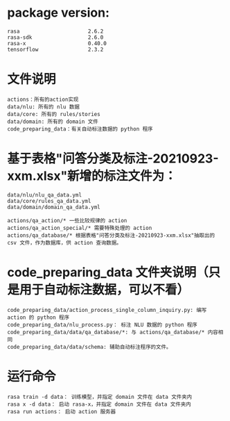 # package version:
    rasa                      2.6.2                   
    rasa-sdk                  2.6.0                   
    rasa-x                    0.40.0                  
    tensorflow                2.3.2             

# 文件说明
    actions：所有的action实现
    data/nlu: 所有的 nlu 数据
    data/core: 所有的 rules/stories
    data/domain: 所有的 domain 文件
    code_preparing_data：有关自动标注数据的 python 程序

# 基于表格"问答分类及标注-20210923-xxm.xlsx"新增的标注文件为：
    data/nlu/nlu_qa_data.yml
    data/core/rules_qa_data.yml
    data/domain/domain_qa_data.yml
    
    actions/qa_action/* 一些比较规律的 action
    actions/qa_action_special/* 需要特殊处理的 action
    actions/qa_database/* 根据表格"问答分类及标注-20210923-xxm.xlsx"抽取出的 csv 文件，作为数据库，供 action 查询数据。

# code_preparing_data 文件夹说明（只是用于自动标注数据，可以不看）
    code_preparing_data/action_process_single_column_inquiry.py: 编写 action 的 python 程序 
    code_preparing_data/nlu_process.py： 标注 NLU 数据的 python 程序
    code_preparing_data/data/qa_database/*: 与 actions/qa_database/* 内容相同
    code_preparing_data/data/schema: 辅助自动标注程序的文件。
    
# 运行命令
    rasa train -d data： 训练模型，并指定 domain 文件在 data 文件夹内
    rasa x -d data： 启动 rasa-x，并指定 domain 文件在 data 文件夹内
    rasa run actions： 启动 action 服务器